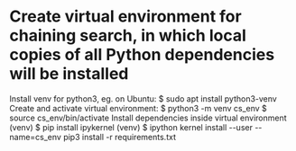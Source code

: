 # Create virtual environment for chaining search, in which local copies of all Python dependencies will be installed
Install venv for python3, eg. on Ubuntu:
$ sudo apt install python3-venv
Create and activate virtual environment:
$ python3 -m venv cs_env
$ source cs_env/bin/activate
Install dependencies inside virtual environment
(venv) $ pip install ipykernel
(venv) $ ipython kernel install --user --name=cs_env
pip3 install -r requirements.txt
